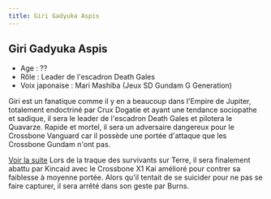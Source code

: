 ```yaml
---
title: Giri Gadyuka Aspis
---
```


Giri Gadyuka Aspis
------------------


- Age : ??  
- Rôle : Leader de l'escadron Death Gales  
- Voix japonaise : Mari Mashiba (Jeux SD Gundam G Generation)


Giri est un fanatique comme il y en a beaucoup dans l'Empire de Jupiter, totalement endoctriné par Crux Dogatie et ayant une tendance sociopathe et sadique, il sera le leader de l'escadron Death Gales et pilotera le Quavarze. Rapide et mortel, il sera un adversaire dangereux pour le Crossbone Vanguard car il possède une portée d'attaque que les Crossbone Gundam n'ont pas.


[Voir la suite](javascript:spoiler();)
Lors de la traque des survivants sur Terre, il sera finalement abattu par Kincaid avec le Crossbone X1 Kai amélioré pour contrer sa faiblesse à moyenne portée. Alors qu'il tentait de se suicider pour ne pas se faire capturer, il sera arrêté dans son geste par Burns.


